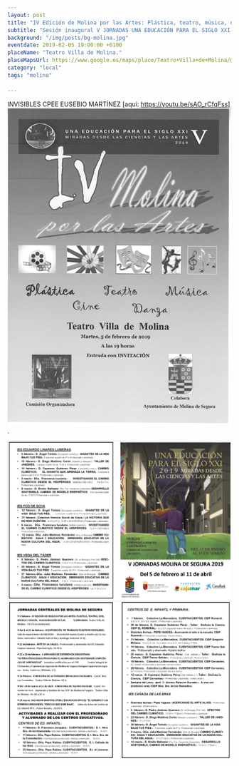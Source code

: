 ```yaml
---
layout: post
title: "IV Edición de Molina por las Artes: Plástica, teatro, música, danza"
subtitle: "Sesión inaugural V JORNADAS UNA EDUCACIÓN PARA EL SIGLO XXI.- MOLINA DE SEGURA"
background: "/img/posts/bg-molina.jpg"
eventdate: 2019-02-05 19:00:00 +0100
placeName: "Teatro Villa de Molina."
placeMapsUrl: https://www.google.es/maps/place/Teatro+Villa+de+Molina/@38.0568439,-1.2097777,17z/data=!3m1!4b1!4m5!3m4!1s0xd638754b2d22657:0x7bc5d26da106649d!8m2!3d38.0568439!4d-1.207589?hl=es
category: "local"
tags: "molina"  
 
---
```

INVISIBLES CPEE EUSEBIO MARTÍNEZ [aquí: https://youtu.be/sAO_rCfqFss]
![cartel](/img/posts/molinaporlasartes.jpg) .


![cartel](/img/posts/1folletomolina.png)
![cartel](/img/posts/2folletomolina.png)
